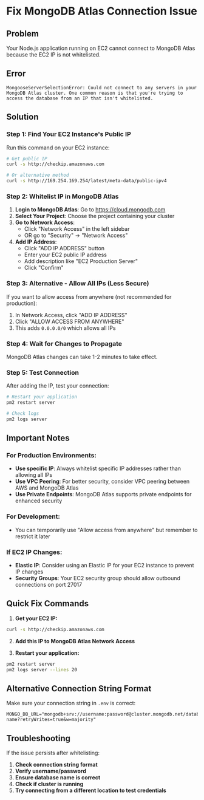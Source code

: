 # Fix MongoDB Atlas Connection Issue

## Problem
Your Node.js application running on EC2 cannot connect to MongoDB Atlas because the EC2 IP is not whitelisted.

## Error
```
MongooseServerSelectionError: Could not connect to any servers in your MongoDB Atlas cluster. One common reason is that you're trying to access the database from an IP that isn't whitelisted.
```

## Solution

### Step 1: Find Your EC2 Instance's Public IP

Run this command on your EC2 instance:
```bash
# Get public IP
curl -s http://checkip.amazonaws.com

# Or alternative method
curl -s http://169.254.169.254/latest/meta-data/public-ipv4
```

### Step 2: Whitelist IP in MongoDB Atlas

1. **Login to MongoDB Atlas**: Go to https://cloud.mongodb.com
2. **Select Your Project**: Choose the project containing your cluster
3. **Go to Network Access**: 
   - Click "Network Access" in the left sidebar
   - OR go to "Security" → "Network Access"
4. **Add IP Address**:
   - Click "ADD IP ADDRESS" button
   - Enter your EC2 public IP address
   - Add description like "EC2 Production Server"
   - Click "Confirm"

### Step 3: Alternative - Allow All IPs (Less Secure)

If you want to allow access from anywhere (not recommended for production):
1. In Network Access, click "ADD IP ADDRESS"
2. Click "ALLOW ACCESS FROM ANYWHERE"
3. This adds `0.0.0.0/0` which allows all IPs

### Step 4: Wait for Changes to Propagate

MongoDB Atlas changes can take 1-2 minutes to take effect.

### Step 5: Test Connection

After adding the IP, test your connection:
```bash
# Restart your application
pm2 restart server

# Check logs
pm2 logs server
```

## Important Notes

### For Production Environments:
- **Use specific IP**: Always whitelist specific IP addresses rather than allowing all IPs
- **Use VPC Peering**: For better security, consider VPC peering between AWS and MongoDB Atlas
- **Use Private Endpoints**: MongoDB Atlas supports private endpoints for enhanced security

### For Development:
- You can temporarily use "Allow access from anywhere" but remember to restrict it later

### If EC2 IP Changes:
- **Elastic IP**: Consider using an Elastic IP for your EC2 instance to prevent IP changes
- **Security Groups**: Your EC2 security group should allow outbound connections on port 27017

## Quick Fix Commands

1. **Get your EC2 IP:**
```bash
curl -s http://checkip.amazonaws.com
```

2. **Add this IP to MongoDB Atlas Network Access**

3. **Restart your application:**
```bash
pm2 restart server
pm2 logs server --lines 20
```

## Alternative Connection String Format

Make sure your connection string in `.env` is correct:
```
MONGO_DB_URL="mongodb+srv://username:password@cluster.mongodb.net/database-name?retryWrites=true&w=majority"
```

## Troubleshooting

If the issue persists after whitelisting:

1. **Check connection string format**
2. **Verify username/password**
3. **Ensure database name is correct**
4. **Check if cluster is running**
5. **Try connecting from a different location to test credentials**
